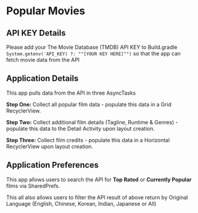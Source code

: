 # Popular Movies

## API KEY Details

Please add your The Movie Database (TMDB) API KEY to Build.gradle <code>System.getenv('API_KEY) ?: "\"[YOUR KEY HERE]\"")</code>
so that the app can fetch movie data from the API


## Application Details

This app pulls data from the API in three AsyncTasks

**Step One:** Collect all popular film data - populate this data in a Grid RecyclerView.

**Step Two:** Collect additional film details (Tagline, Runtime & Genres) - populate this data to the Detail Activity upon layout creation.

**Step Three:** Collect film credits - populate this data in a Horizontal RecyclerView upon layout creation.

## Application Preferences

This app allows users to search the API for **Top Rated** or **Currently Popular** films via SharedPrefs.

This all also allows users to filter the API result of above return by Original Language (English, Chinese, Korean, Indian, Japanese or All)

